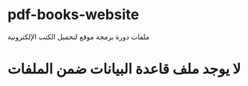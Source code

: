 # pdf-books-website
ملفات دورة برمجة موقع لتحميل الكتب الإلكترونية

# لا يوجد ملف قاعدة البيانات ضمن الملفات

